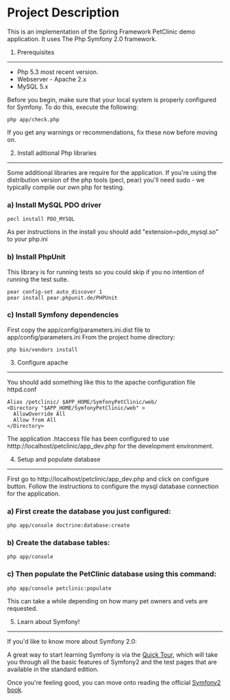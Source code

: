 Project Description
===================

This is an implementation of the Spring Framework PetClinic demo application.  It uses The Php Symfony 2.0 framework.

1) Prerequisites
----------------

* Php 5.3 most recent version.
* Webserver - Apache 2.x 
* MySQL 5.x

Before you begin, make sure that your local system is properly configured
for Symfony. To do this, execute the following:

    php app/check.php

If you get any warnings or recommendations, fix these now before moving on.

2) Install aditional Php libraries
----------------------------------

Some additional libraries are require for the application.  If you're using the distribution version
of the php tools (pecl, pear) you'll need sudo - we typically compile our own php for testing.

### a) Install MySQL PDO driver 

    pecl install PDO_MYSQL
    
As per instructions in the install you should add "extension=pdo_mysql.so" to your php.ini

### b) Install PhpUnit

This library is for running tests so you could skip if you no intention of running the test suite.

    pear config-set auto_discover 1
    pear install pear.phpunit.de/PHPUnit
    
### c) Install Symfony dependencies

First copy the app/config/parameters.ini.dist file to app/config/parameters.ini
From the project home directory:

    php bin/vendors install
    
3) Configure apache
-------------------

You should add something like this to the apache configuration file httpd.conf

    Alias /petclinic/ $APP_HOME/SymfonyPetClinic/web/
    <Directory "$APP_HOME/SymfonyPetClinic/web" >
      AllowOverride All
      Allow from All
    </Directory>
    
The application .htaccess file has been configured to use htttp://localhost/petclinic/app_dev.php for the development
environment.
    
    
4) Setup and populate database
------------------------------

First go to http://localhost/petclinic/app_dev.php and click on configure button.
Follow the instructions to configure the mysql database connection for the application.  

### a) First create the database you just configured:

    php app/console doctrine:database:create
    
### b) Create the database tables:
    
    php app/console 
    
### c) Then populate the PetClinic database using this command:

    php app/console petclinic:populate

This can take a while depending on how many pet owners and vets are requested.


5) Learn about Symfony!
-----------------------

If you'd like to know more about Symfony 2.0:

A great way to start learning Symfony is via the [Quick Tour](http://symfony.com/doc/current/quick_tour/the_big_picture.html),
which will take you through all the basic features of Symfony2 and the test
pages that are available in the standard edition.

Once you're feeling good, you can move onto reading the official
[Symfony2 book](http://symfony.com/doc/current/).

